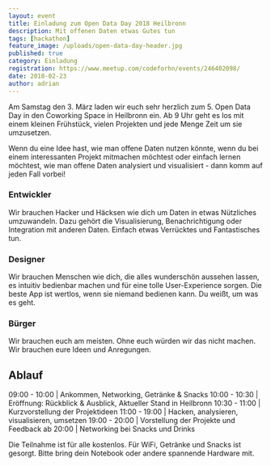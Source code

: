 ```yaml
---
layout: event
title: Einladung zum Open Data Day 2018 Heilbronn 
description: Mit offenen Daten etwas Gutes tun
tags: [hackathon]
feature_image: /uploads/open-data-day-header.jpg
published: true
category: Einladung
registration: https://www.meetup.com/codeforhn/events/246402098/
date: 2018-02-23
author: adrian
---
```


Am Samstag den 3. März laden wir euch sehr herzlich zum 5. Open Data Day 
in den Coworking Space in Heilbronn ein. Ab 9 Uhr geht es los mit einem 
kleinen Frühstück, vielen Projekten und jede Menge Zeit um sie umzusetzen. 

Wenn du eine Idee hast, wie man offene Daten nutzen könnte, wenn du bei 
einem interessanten Projekt mitmachen möchtest oder einfach lernen 
möchtest, wie man offene Daten analysiert und visualisiert - 
dann komm auf jeden Fall vorbei!

### Entwickler
Wir brauchen Hacker und Häcksen wie dich um Daten in etwas 
Nützliches umzuwandeln. Dazu gehört die Visualisierung, Benachrichtigung 
oder Integration mit anderen Daten. Einfach etwas Verrücktes und Fantastisches tun.

### Designer
Wir brauchen Menschen wie dich, die alles wunderschön aussehen 
lassen, es intuitiv bedienbar machen und für eine tolle User-Experience 
sorgen. Die beste App ist wertlos, wenn sie niemand bedienen kann. 
Du weißt, um was es geht.

### Bürger
Wir brauchen euch am meisten. Ohne euch würden wir das nicht machen. 
Wir brauchen eure Ideen und Anregungen.


## Ablauf

09:00 - 10:00 | Ankommen, Networking, Getränke & Snacks
10:00 - 10:30 | Eröffnung: Rückblick & Ausblick, Aktueller Stand in Heilbronn
10:30 - 11:00 | Kurzvorstellung der Projektideen
11:00 - 19:00 | Hacken, analysieren, visualisieren, umsetzen 
19:00 - 20:00 | Vorstellung der Projekte und Feedback
ab 20:00      | Networking bei Snacks und Drinks

Die Teilnahme ist für alle kostenlos. Für WiFi, Getränke und Snacks ist gesorgt. 
Bitte bring dein Notebook oder andere spannende Hardware mit.

